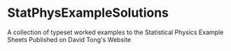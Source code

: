 # StatPhysExampleSolutions
A collection of typeset worked examples to the Statistical Physics Example Sheets Published on David Tong's Website 

